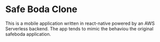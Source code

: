# Safe Boda Clone
This is a mobile application written in react-native powered by an AWS Serverless backend. The app tends to mimic the behaviou the original safeboda application.